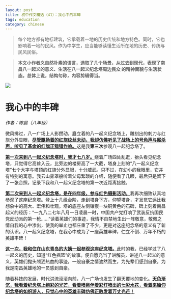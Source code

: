 ```yaml
---
layout: post
title: 初中作文精选（41）：我心中的丰碑
tags: education
category: chinese
---
```


> 每个地方都有地标建筑，它承载着一地的历史传统和地方特色。同时，它也影响着一地的民风。作为中学生，应当能够读懂生活所在地的历史、传统与民风民俗。

> **本文小作者义自然朴素的语言，选取了几个场景，从过去到现代，表现了南昌八一起义的意义、生活在八一起义纪念塔周边民众 的精神面貌与生活状态。总体上说，结构匀称，内容剪辑得当。**

![](https://crsando.github.io/images/2025-03-10/bayi.jpg)


# 我心中的丰碑

*作者：陈晨（八年级）*

微风拂过，八一广场上人影攒动，矗立着的八一起义纪念塔上，雕刻出的刺刀与红旗分外显眼，<u>**尽管飘扬着的红旗纹丝未动，我却仿佛听见了战场上的号角声与厮杀声，听见了革命的红旗正猎猎作响。**</u>这是我**第三次**参观八一起纪念塔了。

<u>**第一次来到八一起义纪念塔时，我才七八岁。**</u>绕着广场四处乱逛，抬头看见纪念塔，只觉得它高耸入云，比旁边的楼房高了一大截，塔身上刻的“八一起义纪念塔”七个大字与塔顶的红旗分外显眼，十分威武。只不过，在幼小的我眼里，它并有特别的寓意。我云山雾罩般听着父母繁琐的介绍，随便看了几眼，最后只是留下了一张合照，记录下我和八一起义纪念塔的第一次近距离接触。

<u>**第二次来到人一起义纪念塔，是在四年级，参与红色摄影活动。**</u>我再次细致认真地参观了这座纪念塔。登上十几级台阶，走到塔身下方，仰望塔身，才发觉它远比我想象中的高大、宏伟和壮观。塔的底座左侧镶嵌一块铜黄色的石碑，碑上刻着南昌起义的经历：“一九八二七年八月一日凌晨一时，中国共产党打响了武装反抗国民党反动派的第一枪......”读着英雄们的事迹，我情不自禁地生出一阵敬意，敬佩之情自我的心中渗出，使我的举止也都庄重了不少，更是对这座纪念塔的意义有了新的认识。八一起义纪念塔，在我心中成为了一座英雄丰碑，伫立不倒、万年不朽的英雄丰碑！

<u>**这一次，我和住在山东青岛的大姨一起参观这座纪念塔。**</u>此时的我，已经学过了八一起义的历史，知道“红色摇篮”的故事。便自愿充当了讲解员，讲述八一起义的意义，英雄们抛头颅洒热血的事迹，一般自豪之情油然而生，为先辈们感到自豪，为我是南昌英雄地的一员感到自豪。

随着科技的发展，时代洪流滚滚向前，八一广场也发生了翻天覆地的变化。<u>**天色渐沉，我看着纪念塔上绚彩的光芒，看着喷泉伴着彩灯喷出的七彩水花，看着来瞻仰纪念塔的如织游人，只觉心中的英雄丰碑仿佛正散发着万丈光芒！**</u>